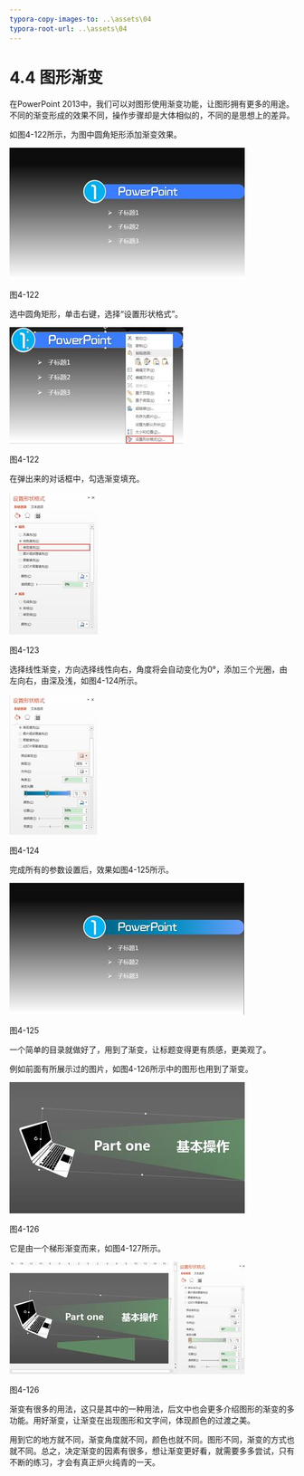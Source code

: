 ```yaml
---
typora-copy-images-to: ..\assets\04
typora-root-url: ..\assets\04
---
```


# 4.4  图形渐变

在PowerPoint 2013中，我们可以对图形使用渐变功能，让图形拥有更多的用途。不同的渐变形成的效果不同，操作步骤却是大体相似的，不同的是思想上的差异。

如图4-122所示，为图中圆角矩形添加渐变效果。

![img](../../.gitbook/assets/image127%20%281%29.jpg)

图4-122

选中圆角矩形，单击右键，选择“设置形状格式”。

![img](../../.gitbook/assets/image128%20%281%29.jpg)

图4-122

在弹出来的对话框中，勾选渐变填充。

![img](../../.gitbook/assets/image129%20%282%29.jpg)

图4-123

选择线性渐变，方向选择线性向右，角度将会自动变化为0°，添加三个光圈，由左向右，由深及浅，如图4-124所示。

![img](../../.gitbook/assets/image130.jpg)

图4-124

完成所有的参数设置后，效果如图4-125所示。

![img](../../.gitbook/assets/image131.jpg)

图4-125

一个简单的目录就做好了，用到了渐变，让标题变得更有质感，更美观了。

例如前面有所展示过的图片，如图4-126所示中的图形也用到了渐变。

![img](../../.gitbook/assets/image132%20%281%29.jpg)

图4-126

它是由一个梯形渐变而来，如图4-127所示。

![img](../../.gitbook/assets/image133.jpg)

图4-126

渐变有很多的用法，这只是其中的一种用法，后文中也会更多介绍图形的渐变的多功能。用好渐变，让渐变在出现图形和文字间，体现颜色的过渡之美。

用到它的地方就不同，渐变角度就不同，颜色也就不同。图形不同，渐变的方式也就不同。总之，决定渐变的因素有很多，想让渐变更好看，就需要多多尝试，只有不断的练习，才会有真正炉火纯青的一天。

